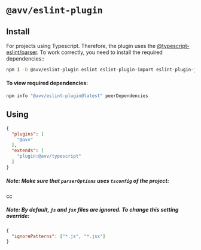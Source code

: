 # `@avv/eslint-plugin`

## Install

For projects using Typescript. Therefore, the plugin uses the [@typescript-eslint/parser](https://github.com/typescript-eslint/typescript-eslint/blob/master/packages/parser).
To work correctly, you need to install the required dependencies::

```sh
npm i -D @avv/eslint-plugin eslint eslint-plugin-import eslint-plugin-jsx-a11y eslint-plugin-react eslint-plugin-react-hooks eslint-config-airbnb eslint-config-airbnb-typescript @typescript-eslint/parser @typescript-eslint/eslint-plugin
```

#### To view required dependencies:

```sh
npm info "@avv/eslint-plugin@latest" peerDependencies
```

## Using

```json
{
  "plugins": [
    "@avv"
  ],
  "extends": [
    "plugin:@avv/typescript"
  ]
}
```

##### Note: Make sure that ```parserOptions``` uses ```tsconfig``` of the project:
cc

##### Note: By default, ```js``` and ```jsx``` files are ignored. To change this setting override:
```json
{
  "ignorePatterns": ["*.js", "*.jsx"]
}
```
